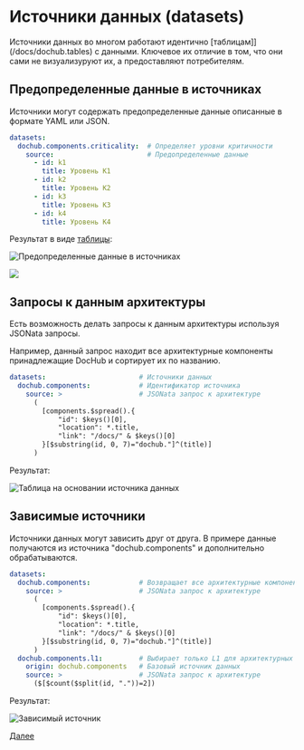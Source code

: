 # Источники данных (datasets)

Источники данных во многом работают идентично [таблицам]](/docs/dochub.tables) с данными. 
Ключевое их отличие в том, что они сами не визуализуруют их, а предоставляют потребителям.

## Предопределенные данные в источниках

Источники могут содержать предопределенные данные описанные в формате YAML или JSON.

```yaml
datasets:                       
  dochub.components.criticality:  # Определяет уровни критичности
    source:                       # Предопределенные данные
      - id: k1
        title: Уровень K1
      - id: k2
        title: Уровень K2
      - id: k3
        title: Уровень K3
      - id: k4
        title: Уровень K4
```

Результат в виде [таблицы](/docs/dochub.tables):

![Предопределенные данные в источниках](@document/dochub.dataset.preset)

![](@anchor/query-to-data-arch)
## Запросы к данным архитектуры

Есть возможность делать запросы к данным архитектуры используя JSONata запросы.

Например, данный запрос находит все архитектурные компоненты принадлежащие DocHub и сортирует их по названию.

```yaml
datasets:                       # Источники данных
  dochub.components:            # Идентификатор источника
    source: >                   # JSONata запрос к архитектуре
      (
        [components.$spread().{
            "id": $keys()[0],
            "location": *.title,
            "link": "/docs/" & $keys()[0]
        }[$substring(id, 0, 7)="dochub."]^(title)]
      )
```

Результат:

![Таблица на основании источника данных](@document/dochub.table.dataset)

## Зависимые источники

Источники данных могут зависить друг от друга. В примере данные получаются из источника "dochub.components" 
и дополнительно обрабатываются.

```yaml
datasets:                       
  dochub.components:            # Возвращает все архитектурные компоненты DocHub
    source: >                   # JSONata запрос к архитектуре
      (
        [components.$spread().{
            "id": $keys()[0],
            "location": *.title,
            "link": "/docs/" & $keys()[0]
        }[$substring(id, 0, 7)="dochub."]^(title)]
      )
  dochub.components.l1:         # Выбирает только L1 для архитектурных компонентов DocHub
    origin: dochub.components   # Базовый источник данных
    source: >                   # JSONata запрос к архитектуре
      ($[$count($split(id, "."))=2])
```

Результат:

![Зависимый источник](@document/dochub.dataset.li)

[Далее](/docs/dochub.forms)




